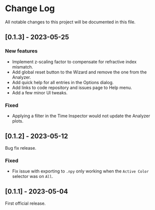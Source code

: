 # Change Log

All notable changes to this project will be documented in this file.

## [0.1.3] - 2023-05-25

### New features

* Implement z-scaling factor to compensate for refractive index mismatch.
* Add global reset button to the Wizard and remove the one from the Analyzer.
* Add quick help for all entries in the Options dialog.
* Add links to code repository and issues page to Help menu.
* Add a few minor UI tweaks.

### Fixed

* Applying a filter in the Time Inspector would not update the Analyzer plots.

## [0.1.2] - 2023-05-12

Bug fix release.

### Fixed

* Fix issue with exporting to `.npy` only working when the `Active Color` selector was on `All`.

## [0.1.1] - 2023-05-04

First official release.
